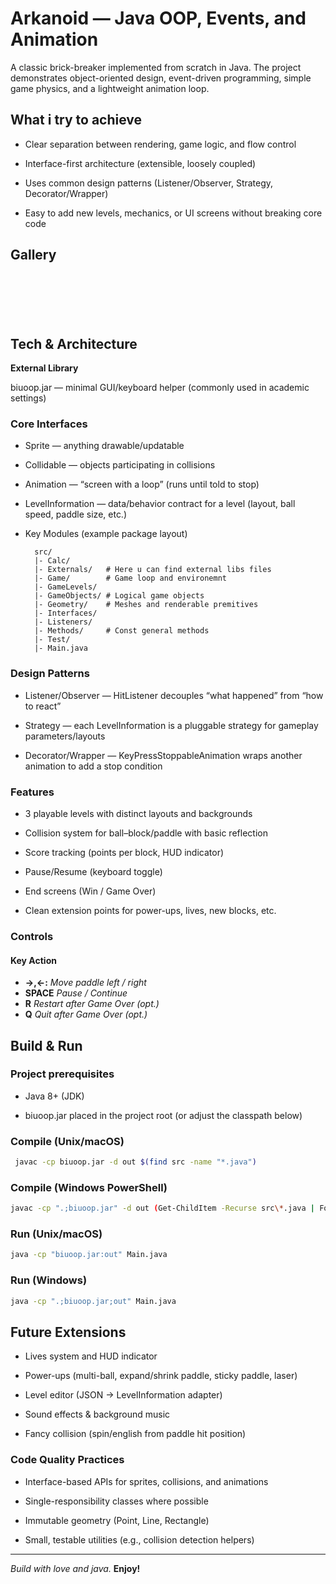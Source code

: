 # Arkanoid — Java OOP, Events, and Animation

A classic brick-breaker implemented from scratch in Java. The project demonstrates object-oriented design, event-driven programming, simple game physics, and a lightweight animation loop.

## What i try to achieve

- Clear separation between rendering, game logic, and flow control

- Interface-first architecture (extensible, loosely coupled)

- Uses common design patterns (Listener/Observer, Strategy, Decorator/Wrapper)

- Easy to add new levels, mechanics, or UI screens without breaking core code

## Gallery

![]()
---
![]()
---
![]()
---

## Tech & Architecture

**External Library**

biuoop.jar — minimal GUI/keyboard helper (commonly used in academic settings)

### Core Interfaces

- Sprite — anything drawable/updatable

- Collidable — objects participating in collisions

- Animation — “screen with a loop” (runs until told to stop)

- LevelInformation — data/behavior contract for a level (layout, ball speed, paddle size, etc.)

- Key Modules (example package layout)

        src/
        |- Calc/
        |- Externals/   # Here u can find external libs files
        |- Game/        # Game loop and environemnt
        |- GameLevels/ 
        |- GameObjects/ # Logical game objects
        |- Geometry/    # Meshes and renderable premitives
        |- Interfaces/
        |- Listeners/
        |- Methods/     # Const general methods
        |- Test/
        |- Main.java



### Design Patterns

- Listener/Observer — HitListener decouples “what happened” from “how to react”

- Strategy — each LevelInformation is a pluggable strategy for gameplay parameters/layouts

- Decorator/Wrapper — KeyPressStoppableAnimation wraps another animation to add a stop condition

### Features

- 3 playable levels with distinct layouts and backgrounds

- Collision system for ball–block/paddle with basic reflection

- Score tracking (points per block, HUD indicator)

- Pause/Resume (keyboard toggle)

- End screens (Win / Game Over)

- Clean extension points for power-ups, lives, new blocks, etc.

### Controls
#### Key	Action
- **$\rightarrow, \leftarrow$:**	*Move paddle left / right*
- **SPACE**	*Pause / Continue*
- **R**	*Restart after Game Over (opt.)*
- **Q**	*Quit after Game Over (opt.)*
## Build & Run

### Project prerequisites

- Java 8+ (JDK)

- biuoop.jar placed in the project root (or adjust the classpath below)

### Compile (Unix/macOS)

```bash
 javac -cp biuoop.jar -d out $(find src -name "*.java")
```


### Compile (Windows PowerShell)

```bash
javac -cp ".;biuoop.jar" -d out (Get-ChildItem -Recurse src\*.java | ForEach-Object { $_.FullName })
```


### Run (Unix/macOS)
```bash
java -cp "biuoop.jar:out" Main.java
```

### Run (Windows)
```bash
java -cp ".;biuoop.jar;out" Main.java
```

## Future Extensions

- Lives system and HUD indicator

- Power-ups (multi-ball, expand/shrink paddle, sticky paddle, laser)

- Level editor (JSON → LevelInformation adapter)

- Sound effects & background music

- Fancy collision (spin/english from paddle hit position)

### Code Quality Practices

- Interface-based APIs for sprites, collisions, and animations

- Single-responsibility classes where possible

- Immutable geometry (Point, Line, Rectangle)

- Small, testable utilities (e.g., collision detection helpers)

---

*Build with love and java.* **Enjoy!**